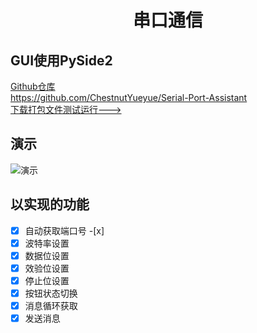 <div align="center">
<h1 align="center">串口通信</h1>
</div>

## GUI使用PySide2
[Github仓库](https://github.com/ChestnutYueyue/Serial-Port-Assistant) \
<https://github.com/ChestnutYueyue/Serial-Port-Assistant> \
[下载打包文件测试运行--->](https://gitee.com/ricocosoul/Serial-Port-Assistant/releases/v0.1-beta)

## 演示
![演示](https://gitee.com/ricocosoul/Serial-Port-Assistant/raw/main/img/1.gif)

## 以实现的功能
- [x] 自动获取端口号 -[x]
- [x] 波特率设置
- [x] 数据位设置
- [x] 效验位设置
- [x] 停止位设置
- [x] 按钮状态切换
- [x] 消息循环获取
- [x] 发送消息